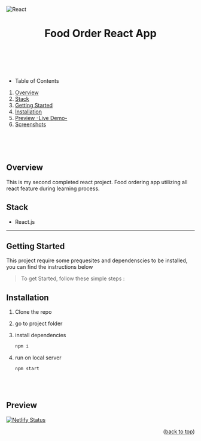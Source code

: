 <div id="top"></div>

![React](https://img.shields.io/badge/-ReactJs-61DAFB?logo=react&logoColor=white&style=for-the-badge)

<!-- PROJECT LOGO -->
<div align="center">
  <h1>Food Order React App</h1>
</div>

<br>
<br>
<br>
<br>

<!-- TABLE OF CONTENTS -->

- Table of Contents
<ol>
  <li><a href="#overview">Overview</a></li>
  <li><a href="#stack">Stack</a></li>
  <li><a href="#getting-started">Getting Started</a></li>
  <li><a href="#installation">Installation</a></li>
  <li><a href="#preview">Preview -Live Demo-</a></li>
  <li><a href="#screenshots">Screenshots</a></li>
</ol>

<br>
<br>
<br>

<!-- ABOUT THE PROJECT -->

## Overview

This is my second completed react project. Food ordering app utilizing all react feature during learning process.

## Stack

- React.js

---

<!-- GETTING STARTED -->

## Getting Started

This project require some prequesites and dependenscies to be installed, you can find the instructions below

> To get Started, follow these simple steps :

## Installation

1. Clone the repo

2. go to project folder

3. install dependencies

   ```bash
   npm i
   ```

4. run on local server

   ```bash
   npm start
   ```

<br>
<br>

## Preview

[![Netlify Status](https://api.netlify.com/api/v1/badges/8df2bba0-6f7e-4792-9425-e87a1b31e728/deploy-status)](https://react-foodorder-cart.netlify.app/)

<p align="right">(<a href="#top">back to top</a>)</p>
